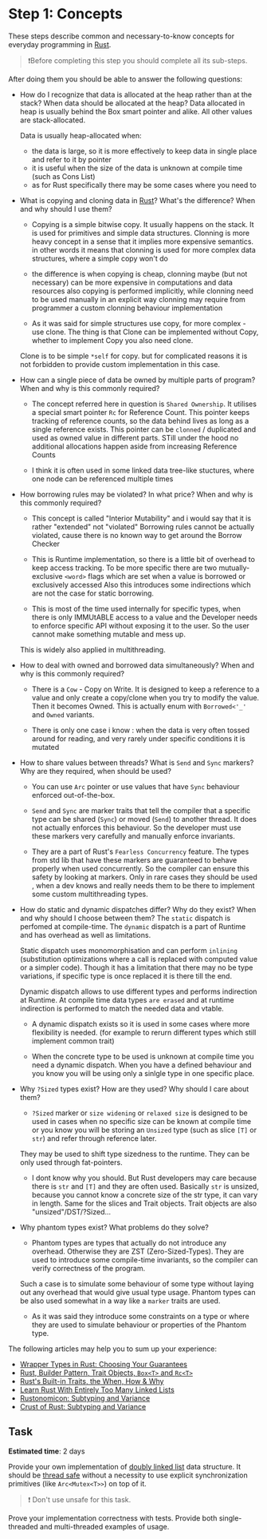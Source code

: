 Step 1: Concepts
================

These steps describe common and necessary-to-know concepts for everyday programming in [Rust].

> ❗️Before completing this step you should complete all its sub-steps.

After doing them you should be able to answer the following questions:
- How do I recognize that data is allocated at the heap rather than at the stack? When data should be allocated at the heap?
    Data allocated in heap is usually behind the Box smart pointer and alike.
    All other values are stack-allocated.

    Data is usually heap-allocated when:
    - the data is large, so it is more effectively to keep data in single place and refer to it by pointer
    - it is useful when the size of the data is unknown at compile time (such as Cons List)
    - as for Rust specifically there may be some cases where you need to 

- What is copying and cloning data in [Rust]? What's the difference? When and why should I use them?
    - Copying is a simple bitwise copy. It usually happens on the stack. It is used for primitives and simple data structures.
    Clonning is more heavy concept in a sense that it implies more expensive semantics.
    in other words it means that clonning is used for more complex data structures, where a simple copy won't do

    - the difference is when copying is cheap, clonning maybe (but not necessary) can be more expensive in computations and data resources
    also copying is performed implicitly, while clonning need to be used manually in an explicit way
    clonning may require from programmer a custom clonning behaviour implementation

    - As it was said for simple structures use copy, for more complex - use clone.
    The thing is that Clone can be implemented without Copy, whether to implement Copy you also need clone.

    Clone is to be simple `*self` for copy. but for complicated reasons it is not forbidden to provide custom implementation in this case.
    
- How can a single piece of data be owned by multiple parts of program? When and why is this commonly required?
    - The concept referred here in question is `Shared Ownership`.
    It utilises a special smart pointer `Rc` for Reference Count.
    This pointer keeps tracking of reference counts, so the data behind lives as long as a single reference exists.
    This pointer can be `clonned` / duplicated and used as owned value in different parts.
    STill under the hood no additional allocations happen aside from increasing Reference Counts
    
    - I think it is often used in some linked data tree-like stuctures,
    where one node can be referenced multiple times
     
- How borrowing rules may be violated? In what price? When and why is this commonly required?
    - This concept is called "Interior Mutability" and i would say that it is rather "extended" not "violated"
    Borrowing rules cannot be actually violated, cause there is no known way to get around the Borrow Checker

    - This is Runtime implementation, so there is a little bit of overhead to keep access tracking.
    To be more specific there are two mutually-exclusive `<word>` flags which are set when a value is borrowed or exclusively accessed
    Also this introduces some indirections which are not the case for static borrowing.

    - This is most of the time used internally for specific types, when there is only IMMUtABLE access to a value
    and the Developer needs to enforce specific API without exposing it to the user.
    So the user cannot make something mutable and mess up.

    This is widely also applied in multithreading.

- How to deal with owned and borrowed data simultaneously? When and why is this commonly required?
    - There is a `Cow` - Copy on Write.
    It is designed to keep a reference to a value and only create a copy/clone when you try to modify the value.
    Then it becomes Owned.
    This is actually enum with `Borrowed<'_'` and `Owned` variants.

    - There is only one case i know : when the data is very often tossed around for reading,
    and very rarely under specific conditions it is mutated
    
- How to share values between threads? What is `Send` and `Sync` markers? Why are they required, when should be used?
    - You can use `Arc` pointer or use values that have `Sync` behaviour enforced out-of-the-box.
    - `Send` and `Sync` are marker traits that 
    tell the compiler that a specific type can be shared (`Sync`) or moved (`Send`) to another thread.
    It does not actually enforces this behaviour. So the developer must use these markers very carefully and manually enforce invariants.

    - They are a part of Rust's `Fearless Concurrency` feature.
    The types from std lib that have these markers are guaranteed to behave properly when used concurrently.
    So the compiler can ensure this safety by looking at markers.
    Only in rare cases they should be used , when a dev knows and really needs them to be there to implement some custom multithreading types.

- How do static and dynamic dispatches differ? Why do they exist? When and why should I choose between them?
    The `static` dispatch is perfomed at compile-time.
    The `dynamic` dispatch is a part of Runtime and has overhead as well as limitations.

    Static dispatch uses monomorphisation and can perform `inlining` (substitution optimizations where a call is replaced with computed value or a simpler code).
    Though it has a limitation that there may no be type variations, if specific type is once replaced it is there till the end.
    
    Dynamic dispatch allows to use different types and performs indirection at Runtime.
    At compile time data types `are erased` and at runtime indirection is performed to match the needed data and vtable.

    - A dynamic dispatch exists so it is used in some cases where more flexibility is needed.
    (for example to rerurn different types which still implement common trait)

    - When the concrete type to be used is unknown at compile time you need a dynamic dispatch.
    When you have a defined behaviour and you know you will be using only a sinlgle type in one specific place.

- Why `?Sized` types exist? How are they used? Why should I care about them?
    - `?Sized` marker or `size widening` or `relaxed size` is designed to be used in cases when no specific size can be known at compile time
    or you know you will be storing an `Unsized` type (such as slice `[T]` or `str`) and refer through reference later.

    They may be used to shift type sizedness to the runtime.
    They can be only used through fat-pointers.

    - I dont know why you should.
    But Rust developers may care because there is `str` and `[T]`
    and they are often used.
    Basically `str` is unsized, because you cannot know a concrete size of the str type,
    it can vary in length. Same for the slices and Trait objects.
    Trait objects are also "unsized"/DST/?Sized...

- Why phantom types exist? What problems do they solve?
    - Phantom types are types that actually do not introduce any overhead.
    Otherwise they are ZST (Zero-Sized-Types).
    They are used to introduce some compile-time invariants,
    so the compiler can verify correctness of the program.

    Such a case is to simulate some behaviour of some type without laying out any overhead that would give usual type usage.
    Phantom types can be also used somewhat in a way like a `marker` traits are used.

    - As it was said they introduce some constraints on a type or where they are used
    to simulate behaviour or properties of the Phantom type.


The following articles may help you to sum up your experience:
- [Wrapper Types in Rust: Choosing Your Guarantees][1]
- [Rust, Builder Pattern, Trait Objects, `Box<T>` and `Rc<T>`][2]
- [Rust's Built-in Traits, the When, How & Why][3]
- [Learn Rust With Entirely Too Many Linked Lists][4]
- [Rustonomicon: Subtyping and Variance][13]
- [Crust of Rust: Subtyping and Variance][14]



## Task

__Estimated time__: 2 days




Provide your own implementation of [doubly linked list][11] data structure. It should be [thread safe][12] without a necessity to use explicit synchronization primitives (like `Arc<Mutex<T>>`) on top of it.

> ❗️ Don't use unsafe for this task.

Prove your implementation correctness with tests. Provide both single-threaded and multi-threaded examples of usage.  




[Rust]: https://www.rust-lang.org

[1]: https://manishearth.github.io/blog/2015/05/27/wrapper-types-in-rust-choosing-your-guarantees
[2]: https://abronan.com/rust-trait-objects-box-and-rc
[3]: https://llogiq.github.io/2015/07/30/traits.html
[4]: https://rust-unofficial.github.io/too-many-lists/
[11]: https://en.wikipedia.org/wiki/Doubly_linked_list
[12]: https://en.wikipedia.org/wiki/Thread_safety
[13]: https://doc.rust-lang.org/nomicon/subtyping.html
[14]: https://www.youtube.com/watch?v=iVYWDIW71jk
